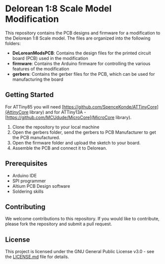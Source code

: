 # Delorean 1:8 Scale Model Modification

This repository contains the PCB designs and firmware for a modification to the Delorean 1:8 Scale model. The files are organized into the following folders:

- **DeLoreanModsPCB**: Contains the design files for the printed circuit board (PCB) used in the modification
- **firmware**: Contains the Arduino firmware for controlling the various features of the modification
- **gerbers**: Contains the gerber files for the PCB, which can be used for manufacturing the board

## Getting Started
For ATTiny85 you will need [https://github.com/SpenceKonde/ATTinyCore](AttinyCore library) and for ATTiny13A - [https://github.com/MCUdude/MicroCore](MicroCore library). 
1. Clone the repository to your local machine
2. Open the gerbers folder, send the gerbers to PCB Manufacturer to get the PCB manufactured.
3. Open the firmware folder and upload the sketch to your board. 
4. Assemble the PCB and connect it to Delorean.

## Prerequisites

- Arduino IDE
- SPI programmer
- Altium PCB Design software
- Soldering skills

## Contributing

We welcome contributions to this repository. If you would like to contribute, please fork the repository and submit a pull request.

## License

This project is licensed under the GNU General Public License v3.0 - see the [LICENSE.md](LICENSE.md) file for details.
